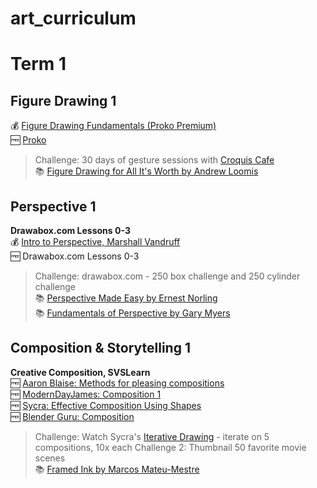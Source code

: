 # art_curriculum

# Term 1  
## Figure Drawing 1  
💰 [Figure Drawing Fundamentals (Proko Premium)](https://www.proko.com/course/figure-drawing-fundamentals/overview)  
🆓 [Proko](https://www.youtube.com/playlist?list=PLR2KBLDDnZz3Ec8LZ66IDS--P9g3TdwOM)  
> Challenge: 30 days of gesture sessions with [Croquis Cafe](https://croquis.cafe/videos/weekly-videos/)  
📚 [Figure Drawing for All It's Worth by Andrew Loomis](https://www.amazon.com/Figure-Drawing-All-Its-Worth/dp/0857680986)  
## Perspective 1  
**Drawabox.com Lessons 0-3**  
💰 [Intro to Perspective, Marshall Vandruff](https://marshallart.gumroad.com/l/wbwxz?layout=profile)  
🆓 Drawabox.com Lessons 0-3  
> Challenge: drawabox.com - 250 box challenge and 250 cylinder challenge  
📚 [Perspective Made Easy by Ernest Norling](https://www.amazon.com/Perspective-Made-Easy-Dover-Instruction/dp/0486404730)  
📚 [Fundamentals of Perspective by Gary Myers](https://www.thegnomonworkshop.com/tutorials/fundamentals-of-perspective-1)  

## Composition & Storytelling 1  
**Creative Composition, SVSLearn**  
🆓 [Aaron Blaise: Methods for pleasing compositions](https://www.youtube.com/watch?v=dOMRWxo0ixo)  
🆓 [ModernDayJames: Composition 1](https://www.youtube.com/watch?v=wg-So3ElA8g)  
🆓 [Sycra: Effective Composition Using Shapes](https://www.youtube.com/watch?v=SNmwQumlvbQ)  
🆓 [Blender Guru: Composition](https://www.youtube.com/watch?v=O8i7OKbWmRM)  
> Challenge: Watch Sycra's [Iterative Drawing](https://www.youtube.com/watch?v=k0ufz75UvHs) - iterate on 5 compositions, 10x each
> Challenge 2: Thumbnail 50 favorite movie scenes  
📚 [Framed Ink by Marcos Mateu-Mestre](https://www.amazon.com/Framed-Ink-Drawing-Composition-Storytellers/dp/1933492953)  

